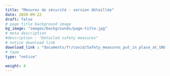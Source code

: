 ```yaml
---
title: "Mesures de sécurité - version détaillée"
date: 2020-09-22
draft: false
# page title background image
bg_image: "images/backgrounds/page-title.jpg"
# meta description
#description : "Detailed safety measures"
# notice download link
download_link : "documents/fr/covid/Safety_measures_put_in_place_at_UNF.pdf"
# type
type: "notice"

weight: 4
---
```

